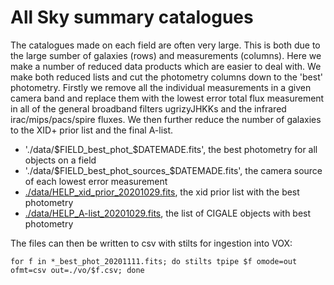 # All Sky summary catalogues

The catalogues made on each field are often very large. This is both due to the large sumber of galaxies (rows) and measurements (columns). Here we make a number of reduced data products which are easier to deal with. We make both reduced lists and cut the photometry columns down to the 'best' photometry. Firstly we remove all the individual measurements in a given camera band and replace them with the lowest error total flux measurement in all of the general broadband filters ugrizyJHKKs and the infrared irac/mips/pacs/spire fluxes. We then further reduce the number of galaxies to the XID+ prior list and the final A-list.


- './data/$FIELD_best_phot_$DATEMADE.fits', the best photometry for all objects on a field
- './data/$FIELD_best_phot_sources_$DATEMADE.fits', the camera source of each lowest error measurement
- [./data/HELP_xid_prior_20201029.fits](./data/HELP_xid_prior_20201029.fits), the xid prior list with the best photometry
- [./data/HELP_A-list_20201029.fits](./data/HELP_A-list_20201029.fits), the list of CIGALE objects with best photometry


The files can then be written to csv with stilts for ingestion into VOX:

```Shell
for f in *_best_phot_20201111.fits; do stilts tpipe $f omode=out ofmt=csv out=./vo/$f.csv; done
```
